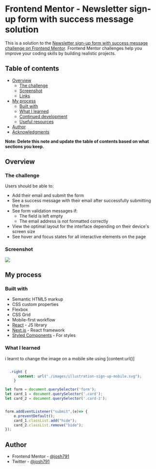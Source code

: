 # Frontend Mentor - Newsletter sign-up form with success message solution

This is a solution to the [Newsletter sign-up form with success message challenge on Frontend Mentor](https://www.frontendmentor.io/challenges/newsletter-signup-form-with-success-message-3FC1AZbNrv). Frontend Mentor challenges help you improve your coding skills by building realistic projects. 

## Table of contents

- [Overview](#overview)
  - [The challenge](#the-challenge)
  - [Screenshot](#screenshot)
  - [Links](#links)
- [My process](#my-process)
  - [Built with](#built-with)
  - [What I learned](#what-i-learned)
  - [Continued development](#continued-development)
  - [Useful resources](#useful-resources)
- [Author](#author)
- [Acknowledgments](#acknowledgments)

**Note: Delete this note and update the table of contents based on what sections you keep.**

## Overview

### The challenge

Users should be able to:

- Add their email and submit the form
- See a success message with their email after successfully submitting the form
- See form validation messages if:
  - The field is left empty
  - The email address is not formatted correctly
- View the optimal layout for the interface depending on their device's screen size
- See hover and focus states for all interactive elements on the page

### Screenshot

![](./screenshot.jpg)




## My process

### Built with

- Semantic HTML5 markup
- CSS custom properties
- Flexbox
- CSS Grid
- Mobile-first workflow
- [React](https://reactjs.org/) - JS library
- [Next.js](https://nextjs.org/) - React framework
- [Styled Components](https://styled-components.com/) - For styles


### What I learned
i learnt to change the image on a mobile site using [content:url()]

```
```
```css
  .right {
      content: url("./images/illustration-sign-up-mobile.svg");
    }
```
```js
let form = document.querySelector('form');
let card_1 = document.querySelector('.card');
let card_2 = document.querySelector('.card-2');


form.addEventListener("submit",(e)=> {
    e.preventDefault();
    card_1.classList.add("hide");
    card_2.classList.remove("hide");
});

```


## Author
- Frontend Mentor - [@josh791](https://www.frontendmentor.io/profile/josh791)
- Twitter - [@josh791](https://www.twitter.com/yourusername)

